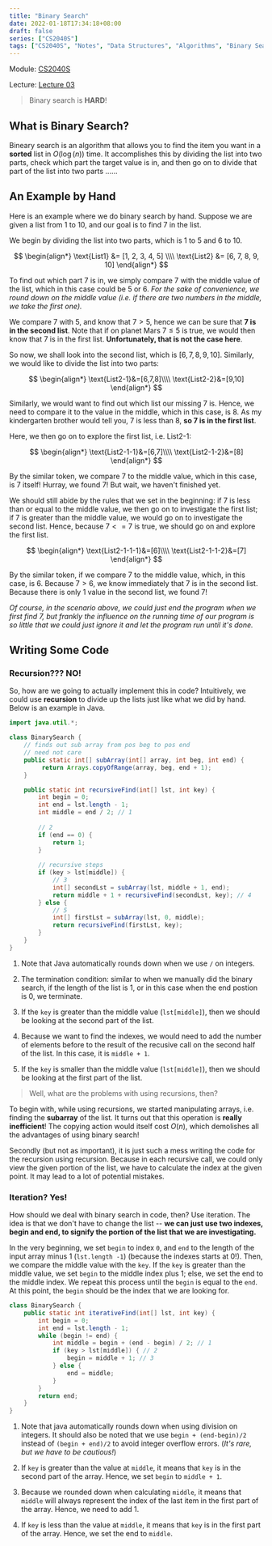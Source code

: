 ```yaml
---
title: "Binary Search"
date: 2022-01-18T17:34:18+08:00
draft: false
series: ["CS2040S"]
tags: ["CS2040S", "Notes", "Data Structures", "Algorithms", "Binary Search"]
---
```


Module: [CS2040S](../..)

Lecture: [Lecture 03](..)

> Binary search is **HARD**!

## What is Binary Search?

Bineary search is an algorithm that allows you to find the item you want in a **sorted** list in $O(\log(n))$ time. It accomplishes this by dividing the list into two parts, check which part the target value is in, and then go on to divide that part of the list into two parts ......

## An Example by Hand

Here is an example where we do binary search by hand. Suppose we are given a list from $1$ to $10$, and our goal is to find $7$ in the list. 

We begin by dividing the list into two parts, which is $1$ to $5$ and $6$ to $10$.

$$
\begin{align*}
\text{List1} &= [1, 2, 3, 4, 5] \\\\
\text{List2} &= [6, 7, 8, 9, 10]
\end{align*}
$$

To find out which part $7$ is in, we simply compare $7$ with the middle value of the list, which in this case could be $5$ or $6$. *For the sake of convenience, we round down on the middle value (i.e. if there are two numbers in the middle, we take the first one).*

We compare $7$ with $5$, and know that $7>5$, hence we can be sure that **$7$ is in the second list**. Note that if on planet Mars $7\leq5$ is true, we would then know that $7$ is in the first list. **Unfortunately, that is not the case here**. 

So now, we shall look into the second list, which is $[6, 7, 8, 9, 10]$. Similarly, we would like to divide the list into two parts:

$$
\begin{align*}
\text{List2-1}&=[6,7,8]\\\\
\text{List2-2}&=[9,10]
\end{align*}
$$

Similarly, we would want to find out which list our missing $7$ is. Hence, we need to compare it to the value in the middle, which in this case, is $8$. As my kindergarten brother would tell you, $7$ is less than $8$, **so $7$ is in the first list**. 

Here, we then go on to explore the first list, i.e. $\text{List2-1}$:

$$
\begin{align*}
\text{List2-1-1}&=[6,7]\\\\
\text{List2-1-2}&=[8]
\end{align*}
$$

By the similar token, we compare $7$ to the middle value, which in this case, is $7$ itself! Hurray, we found $7$! But wait, we haven't finished yet. 

We should still abide by the rules that we set in the beginning: if $7$ is less than or equal to the middle value, we then go on to investigate the first list; if $7$ is greater than the middle value, we would go on to investigate the second list. Hence, because $7<=7$ is true, we should go on and explore the first list. 

$$
\begin{align*}
\text{List2-1-1-1}&=[6]\\\\
\text{List2-1-1-2}&=[7]
\end{align*}
$$

By the similar token, if we compare $7$ to the middle value, which, in this case, is $6$. Because $7>6$, we know immediately that $7$ is in the second list. Because there is only 1 value in the second list, we found $7$!

*Of course, in the scenario above, we could just end the program when we first find $7$, but frankly the influence on the running time of our program is so little that we could just ignore it and let the program run until it's done.*

## Writing Some Code

### Recursion??? NO!

So, how are we going to actually implement this in code? Intuitively, we could use **recursion** to divide up the lists just like what we did by hand. Below is an example in Java. 

```java
import java.util.*;

class BinarySearch {
	// finds out sub array from pos beg to pos end
	// need not care
	public static int[] subArray(int[] array, int beg, int end) {
		 return Arrays.copyOfRange(array, beg, end + 1);
	}

	public static int recursiveFind(int[] lst, int key) {
		int begin = 0;
		int end = lst.length - 1;
		int middle = end / 2; // 1
		
		// 2
		if (end == 0) {
			return 1;
		}
		
		// recursive steps
		if (key > lst[middle]) {
			// 3
			int[] secondLst = subArray(lst, middle + 1, end);
			return middle + 1 + recursiveFind(secondLst, key); // 4
		} else {
			// 5
			int[] firstLst = subArray(lst, 0, middle);
			return recursiveFind(firstLst, key);
		}
	}
}
```

1. Note that Java automatically rounds down when we use `/` on integers.

2. The termination condition: similar to when we manually did the binary search, if the length of the list is $1$, or in this case when the end postion is $0$, we terminate.

3. If the `key` is greater than the middle value (`lst[middle]`), then we should be looking at the second part of the list.
4. Because we want to find the indexes, we would need to add the number of elements before to the result of the recusive call on the second half of the list. In this case, it is `middle + 1`.

5. If the `key` is smaller than the middle value (`lst[middle]`), then we should be looking at the first part of the list. 

> Well, what are the problems with using recursions, then?

To begin with, while using recursions, we started manipulating arrays, i.e. finding the **subarray** of the list. It turns out that this operation is **really inefficient**! The copying action would itself cost $O(n)$, which demolishes all the advantages of using binary search!

Secondly (but not as important), it is just such a mess writing the code for the recursion using recursion. Because in each recursive call, we could only view the given portion of the list, we have to calculate the index at the given point. It may lead to a lot of potential mistakes.

### Iteration? Yes!

How should we deal with binary search in code, then? Use iteration. The idea is that we don't have to change the list -- **we can just use two indexes, begin and end, to signify the portion of the list that we are investigating.** 

In the very beginning, we set `begin` to index `0`, and `end` to the length of the input array minus 1 (`lst.length -1`) (because the indexes starts at $0$!). Then, we compare the middle value with the `key`. If the `key` is greater than the middle value, we set `begin` to the middle index plus 1; else, we set the end to the middle index. We repeat this process until the `begin` is equal to the `end`. At this point, the `begin` should be the index that we are looking for. 

```java
class BinarySearch {
	public static int iterativeFind(int[] lst, int key) {
		int begin = 0;
		int end = lst.length - 1;
		while (begin != end) {
			int middle = begin + (end - begin) / 2; // 1
			if (key > lst[middle]) { // 2
				begin = middle + 1; // 3
			} else {
				end = middle;
			}
		}
		return end;
	}
}
```

1. Note that java automatically rounds down when using division on integers. It should also be noted that we use `begin + (end-begin)/2` instead of `(begin + end)/2` to avoid integer overflow errors. (*It's rare, but we have to be cautious!*)

2. If `key` is greater than the value at `middle`, it means that `key` is in the second part of the array. Hence, we set `begin` to `middle + 1`.

3. Because we rounded down when calculating `middle`, it means that `middle` will always represent the index of the last item in the first part of the array. Hence, we need to add 1.

4. If `key` is less than the value at `middle`, it means that `key` is in the first part of the array. Hence, we set the end to `middle`.
